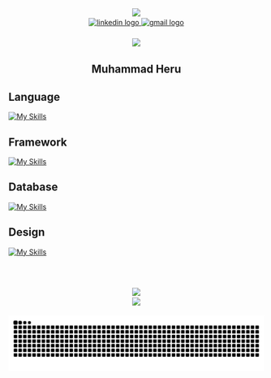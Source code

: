 <div align="center">
<img src="https://user-images.githubusercontent.com/74038190/225813708-98b745f2-7d22-48cf-9150-083f1b00d6c9.gif" width="80%">
</div>

<div align="center">
  <a href="https://www.linkedin.com/in/heruumhmd/" target="_blank">
    <img src="https://img.shields.io/static/v1?message=LinkedIn&logo=linkedin&label=&color=0077B5&logoColor=white&labelColor=&style=for-the-badge" height="25" alt="linkedin logo"  />
  </a>
  
  <a href="https://mail.google.com/mail/?view=cm&fs=1&to=herum556@gmail.com" target="_blank">
    <img src="https://img.shields.io/static/v1?message=Gmail&logo=gmail&label=&color=D14836&logoColor=white&labelColor=&style=for-the-badge" height="25" alt="gmail logo"  />
  </a>
</div>

###

<div align="center">
  <img src="https://visitor-badge.laobi.icu/badge?page_id=heruu-1.heruu-1&"  />
</div>

###

<div align="center"> 
  
  ## Muhammad Heru
</div>

###

## Language
<div align="left"> 
  
[![My Skills](https://skillicons.dev/icons?i=python,javascript,ts,php&theme=dark)](https://skillicons.dev)

</div>

## Framework
<div align="left"> 
  
[![My Skills](https://skillicons.dev/icons?i=express,react,nextjs,flask,laravel&theme=dark)](https://skillicons.dev)

</div>

## Database
<div align="left"> 
  
[![My Skills](https://skillicons.dev/icons?i=mongodb,postgresql,mysql,supabase,prisma&theme=dark)](https://skillicons.dev)

</div>

## Design
<div align="left"> 
  
[![My Skills](https://skillicons.dev/icons?i=figma,ps&theme=dark)](https://skillicons.dev)

</div>

<br><br>
<div align="center">
<img src="https://github-readme-stats.vercel.app/api/top-langs/?username=heruu-1&layout=compact&&show_icons=true&theme=dark">
<br>
<img src="https://github-readme-stats.vercel.app/api?username=heruu-1&show_icons=true&theme=dark">
<br>
</div>
<br>
<img src="https://raw.githubusercontent.com/heruu-1/heruu-1/output/snake.svg" alt="Snake animation"/>




